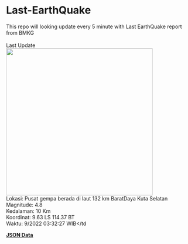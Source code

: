 # Last-EarthQuake
This repo will looking update every 5 minute with Last EarthQuake report from BMKG
<br>
<br>
Last Update
<br>
<img src="https://ews.bmkg.go.id/TEWS/data/20220925033227.mmi.jpg" width="400"/>
<br>
Lokasi: Pusat gempa berada di laut 132 km BaratDaya Kuta Selatan <br>
Magnitude: 4.8 <br>
Kedalaman: 10 Km <br>
Koordinat: 9.63 LS 114.37 BT <br>
Waktu: 9/2022 03:32:27 WIB</td <br>

<a href="./data/data.json">**JSON Data**</a>
